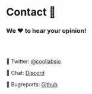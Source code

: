 # Contact 📡

### We ♥️ to hear your opinion!
<br/>

<br/>

<span class="text-xl"><span class="font-bold">🐤 Twitter:</span> [@coollabsio](https://twitter.com/coollabsio)</span>

<span class="text-xl"><span class="font-bold">💬 Chat:</span> [Discord](https://discord.gg/bvS3WhR)</span>

<span class="text-xl"><span class="font-bold">🐛 Bugreports:</span> [Github](https://github.com/coollabsio)</span>
